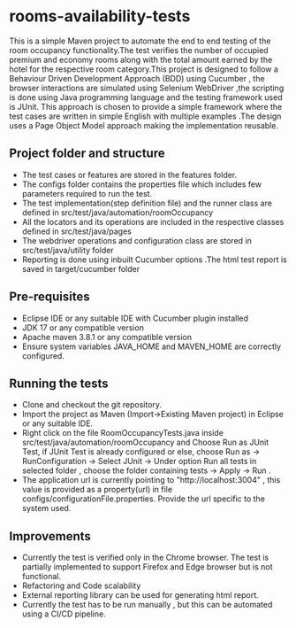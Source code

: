# rooms-availability-tests
This is a simple Maven project to automate the end to end testing of the room occupancy functionality.The test verifies the number of occupied premium and economy rooms along with the total amount earned by the hotel for the respective room category.This project is designed to follow a Behaviour Driven Development Approach (BDD) using Cucumber , the browser interactions are simulated using Selenium WebDriver ,the scripting is done using Java programming language and the testing framework used is JUnit. This approach is chosen to provide a simple framework where the test cases are written in simple English with multiple examples .The design uses a Page Object Model approach making the implementation reusable.

## Project folder and structure
- The test cases or features are stored in the features folder.
- The configs folder contains the properties file which includes few parameters required to run the test.
- The test implementation(step definition file) and the runner class are defined in src/test/java/automation/roomOccupancy
- All the locators and its operations are included in the respective classes defined in src/test/java/pages
- The webdriver operations and configuration class are stored in src/test/java/utility folder
- Reporting is done using inbuilt Cucumber options .The html test report is saved in target/cucumber folder

## Pre-requisites
- Eclipse IDE or any suitable IDE with Cucumber plugin installed
- JDK 17 or any compatible version
- Apache maven 3.8.1 or any compatible version
- Ensure system variables JAVA_HOME and MAVEN_HOME are correctly configured.

## Running the tests
- Clone and checkout the git repository.
- Import the project as Maven (Import->Existing Maven project) in Eclipse or any suitable IDE.
- Right click on the file RoomOccupancyTests.java inside src/test/java/automation/roomOccupancy and Choose Run as JUnit Test, if JUnit Test is already configured or else, choose Run as -> RunConfiguration -> Select JUnit -> Under option Run all tests in selected folder , choose the folder containing tests -> Apply -> Run .
- The application url is currently pointing to "http://localhost:3004" , this value is provided as a property(url) in file configs/configurationFile.properties. Provide the url specific to the system used.

## Improvements
- Currently the test is verified only in the Chrome browser. The test is partially implemented to support Firefox and Edge browser but is not functional.
- Refactoring and Code scalability
- External reporting library can be used for generating html report.
- Currently the test has to be run manually , but this can be automated using a CI/CD pipeline.

